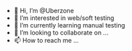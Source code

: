 - 👋 Hi, I’m @Uberzone
- 👀 I’m interested in web/soft testing
- 🌱 I’m currently learning manual testing
- 💞️ I’m looking to collaborate on ...
- 📫 How to reach me ...

<!---
Uberzone/Uberzone is a ✨ special ✨ repository because its `README.md` (this file) appears on your GitHub profile.
You can click the Preview link to take a look at your changes.
--->

